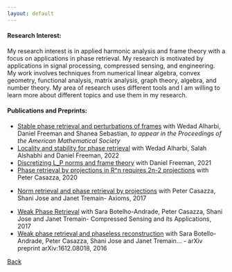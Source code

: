 ```yaml
---
layout: default
---
```


<!-- wp:heading {"level":4} -->
<h4><strong>Research Interest</strong>:</h4>
<!-- /wp:heading -->

<!-- wp:paragraph -->
<p>My research interest is in applied harmonic analysis and frame theory with a focus on applications in phase retrieval.  My research is motivated by applications in signal processing, compressed sensing, and engineering. My work involves techniques from numerical linear algebra, convex geometry, functional analysis, matrix analysis, graph theory, algebra, and number theory.  My area of research uses different tools and I am willing to learn more about different topics and use them in my research.</p>
<!-- /wp:paragraph -->

<!-- wp:heading {"level":4} -->
<h4><strong>Publications and Preprints:</strong></h4>
<!-- /wp:heading -->

<!-- wp:group -->
<div class="wp-block-group"><div class="wp-block-group__inner-container"><!-- wp:list -->
<ul><li>
<a href="https://arxiv.org/abs/2212.13681">Stable phase retrieval and perturbations of frames</a> with Wedad Alharbi, Daniel Freeman and Shanea Sebastian, <em> to appear in the Proceedings of the American Mathematical Society </em></li><li>  
<a href="https://arxiv.org/abs/2210.03886">Locality and stability for phase retrieval</a> with Wedad Alharbi, Salah Alshabhi and Daniel Freeman, 2022</li><li>
<a href="https://www.sciencedirect.com/science/article/pii/S0022247X22008605">Discretizing L_P norms and frame theory</a> with Daniel Freeman, 2021 </li><li>
<a href="https://scholar.google.com/scholar?oi=bibs&amp;cluster=5778050208423621265&amp;btnI=1&amp;hl=en">Phase retrieval by projections in R^n requires 2n-2 projections</a> with Peter Casazza, 2020 </li><li>
  
<a href="https://scholar.google.com/scholar?oi=bibs&amp;cluster=5778050208423621265&amp;btnI=1&amp;hl=en">Norm retrieval and phase retrieval by projections</a> with Peter Casazza, Shani Jose and Janet Tremain- Axioms, 2017</li><li><a href="https://scholar.google.com/scholar?oi=bibs&amp;cluster=11835713362796076991&amp;btnI=1&amp;hl=en">Weak Phase Retrieval</a> with Sara Botelho-Andrade,  Peter Casazza, Shani Jose and Janet Tremain- Compressed Sensing and its Applications, 2017</li><li><a href="https://scholar.google.com/scholar?oi=bibs&amp;cluster=6718368187254700280&amp;btnI=1&amp;hl=en">Weak phase retrieval and phaseless reconstruction</a> with Sara Botello-Andrade, Peter Casazza,  Shani Jose and Janet Tremain…&nbsp;- arXiv preprint arXiv:1612.08018, 2016</li></ul>
<!-- /wp:list --></div></div>
<!-- /wp:group -->
[Back](./)
